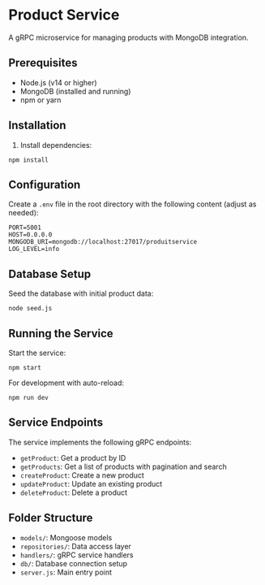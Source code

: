 # Product Service

A gRPC microservice for managing products with MongoDB integration.

## Prerequisites

- Node.js (v14 or higher)
- MongoDB (installed and running)
- npm or yarn

## Installation

1. Install dependencies:
```
npm install
```

## Configuration

Create a `.env` file in the root directory with the following content (adjust as needed):

```
PORT=5001
HOST=0.0.0.0
MONGODB_URI=mongodb://localhost:27017/produitservice
LOG_LEVEL=info
```

## Database Setup

Seed the database with initial product data:

```
node seed.js
```

## Running the Service

Start the service:

```
npm start
```

For development with auto-reload:

```
npm run dev
```

## Service Endpoints

The service implements the following gRPC endpoints:

- `getProduct`: Get a product by ID
- `getProducts`: Get a list of products with pagination and search
- `createProduct`: Create a new product
- `updateProduct`: Update an existing product
- `deleteProduct`: Delete a product

## Folder Structure

- `models/`: Mongoose models
- `repositories/`: Data access layer
- `handlers/`: gRPC service handlers
- `db/`: Database connection setup
- `server.js`: Main entry point
